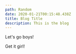 ```yaml
---
path: Random
date: 2020-01-21T00:15:48.438Z
title: Blog Title
description: This is the blog
---
```

Let's go boys!



Get it girl!
